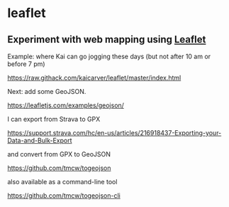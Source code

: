 # leaflet

## Experiment with web mapping using [Leaflet](https://leafletjs.com/)

Example: where Kai can go jogging these days
(but not after 10 am or before 7 pm)

https://raw.githack.com/kaicarver/leaflet/master/index.html

Next: add some GeoJSON.

https://leafletjs.com/examples/geojson/

I can export from Strava to GPX

https://support.strava.com/hc/en-us/articles/216918437-Exporting-your-Data-and-Bulk-Export

and convert from GPX to GeoJSON

https://github.com/tmcw/togeojson

also available as a command-line tool

https://github.com/tmcw/togeojson-cli

